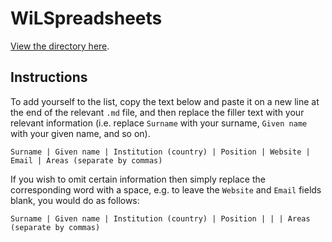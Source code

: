 # WiLSpreadsheets

[View the directory here](directory.md).

## Instructions

To add yourself to the list, copy the text below and paste it on a new line at the end of the relevant `.md` file, and then replace the filler text with your relevant information (i.e. replace `Surname` with your surname, `Given name` with your given name, and so on).

```
Surname | Given name | Institution (country) | Position | Website | Email | Areas (separate by commas)
```

If you wish to omit certain information then simply replace the corresponding word with a space, e.g. to leave the `Website` and `Email` fields blank, you would do as follows:

```
Surname | Given name | Institution (country) | Position | | | Areas (separate by commas)
```
